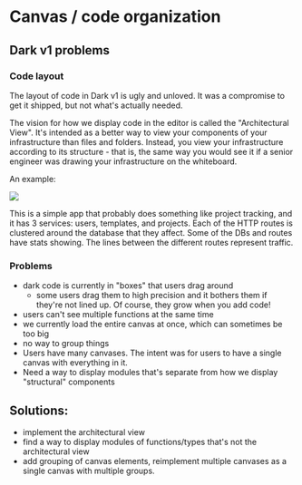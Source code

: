 # Canvas / code organization

## Dark v1 problems

### Code layout

The layout of code in Dark v1 is ugly and unloved. It was a compromise to get it shipped, but not what's actually needed.

The vision for how we display code in the editor is called the "Architectural View". It's intended as a better way to view your components of your infrastructure than files and folders. Instead, you view your infrastructure according to its structure - that is, the same way you would see it if a senior engineer was drawing your infrastructure on the whiteboard.

An example:

![](<../.gitbook/assets/Messages Image(2551186841).jpeg>)

This is a simple app that probably does something like project tracking, and it has 3 services: users, templates, and projects. Each of the HTTP routes is clustered around the database that they affect. Some of the DBs and routes have stats showing. The lines between the different routes represent traffic. 

### Problems

* dark code is currently in "boxes" that users drag around
  * some users drag them to high precision and it bothers them if they're not lined up. Of course, they grow when you add code!
* users can't see multiple functions at the same time
* we currently load the entire canvas at once, which can sometimes be too big
* no way to group things
* Users have many canvases. The intent was for users to have a single canvas with everything in it.
* Need a way to display modules that's separate from how we display "structural" components

## Solutions:

* implement the architectural view
* find a way to display modules of functions/types that's not the architectural view
* add grouping of canvas elements, reimplement multiple canvases as a single canvas with multiple groups.
